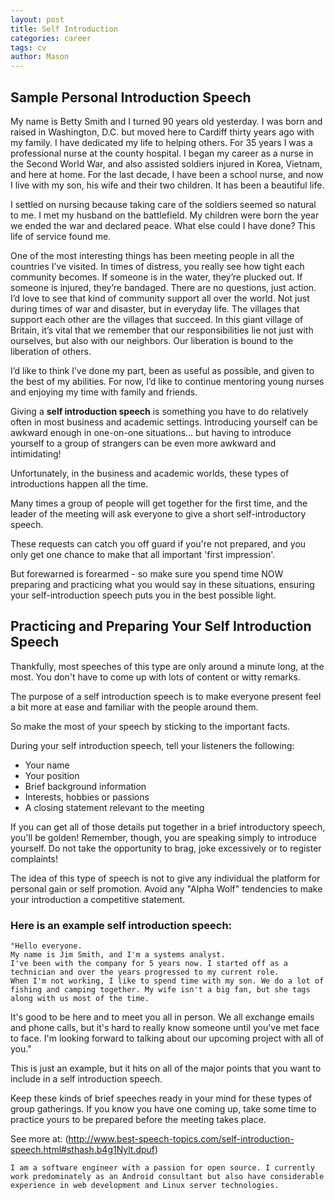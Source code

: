 ```yaml
---
layout: post
title: Self Introduction
categories: career
tags: cv
author: Mason
---
```


## Sample Personal Introduction Speech

My name is Betty Smith and I turned 90 years old yesterday. I was born and raised in Washington, D.C. but moved here to Cardiff thirty years ago with my family. I have dedicated my life to helping others. For 35 years I was a professional nurse at the county hospital. I began my career as a nurse in the Second World War, and also assisted soldiers injured in Korea, Vietnam, and here at home. For the last decade, I have been a school nurse, and now I live with my son, his wife and their two children. It has been a beautiful life.

I settled on nursing because taking care of the soldiers seemed so natural to me. I met my husband on the battlefield. My children were born the year we ended the war and declared peace.  What else could I have done? This life of service found me.

One of the most interesting things has been meeting people in all the countries I’ve visited. In times of distress, you really see how tight each community becomes. If someone is in the water, they’re plucked out. If someone is injured, they’re bandaged. There are no questions, just action. I’d love to see that kind of community support all over the world. Not just during times of war and disaster, but in everyday life. The villages that support each other are the villages that succeed. In this giant village of Britain, it’s vital that we remember that our responsibilities lie not just with ourselves, but also with our neighbors. Our liberation is bound to the liberation of others.

I’d like to think I’ve done my part, been as useful as possible, and given to the best of my abilities. For now, I’d like to continue mentoring young nurses and enjoying my time with family and friends.

Giving a **self introduction speech** is something you have to do relatively often in most business and academic settings. Introducing yourself can be awkward enough in one-on-one situations... but having to introduce yourself to a group of strangers can be even more awkward and intimidating!

Unfortunately, in the business and academic worlds, these types of introductions happen all the time.

Many times a group of people will get together for the first time, and the leader of the meeting will ask everyone to give a short self-introductory speech.

These requests can catch you off guard if you're not prepared, and you only get one chance to make that all important 'first impression'.

But forewarned is forearmed - so make sure you spend time NOW preparing and practicing what you would say in these situations, ensuring your self-introduction speech puts you in the best possible light.

## Practicing and Preparing Your Self Introduction Speech

Thankfully, most speeches of this type are only around a minute long, at the most. You don't have to come up with lots of content or witty remarks.

The purpose of a self introduction speech is to make everyone present feel a bit more at ease and familiar with the people around them.

So make the most of your speech by sticking to the important facts.

During your self introduction speech, tell your listeners the following:

* Your name
* Your position
* Brief background information
* Interests, hobbies or passions
* A closing statement relevant to the meeting

If you can get all of those details put together in a brief introductory speech, you'll be golden! Remember, though, you are speaking simply to introduce yourself. Do not take the opportunity to brag, joke excessively or to register complaints!

The idea of this type of speech is not to give any individual the platform for personal gain or self promotion. Avoid any "Alpha Wolf" tendencies to make your introduction a competitive statement.

### Here is an example self introduction speech:

```
"Hello everyone.
My name is Jim Smith, and I'm a systems analyst.
I've been with the company for 5 years now. I started off as a technician and over the years progressed to my current role.
When I'm not working, I like to spend time with my son. We do a lot of fishing and camping together. My wife isn't a big fan, but she tags along with us most of the time.
```

It's good to be here and to meet you all in person. We all exchange emails and phone calls, but it's hard to really know someone until you've met face to face. I'm looking forward to talking about our upcoming project with all of you."

This is just an example, but it hits on all of the major points that you want to include in a self introduction speech.

Keep these kinds of brief speeches ready in your mind for these types of group gatherings. If you know you have one coming up, take some time to practice yours to be prepared before the meeting takes place.

See more at: (http://www.best-speech-topics.com/self-introduction-speech.html#sthash.b4g1Nylt.dpuf)

```
I am a software engineer with a passion for open source. I currently work predominately as an Android consultant but also have considerable experience in web development and Linux server technologies.
```
